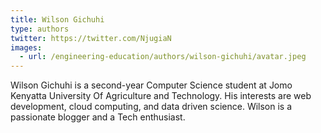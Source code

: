 ```yaml
---
title: Wilson Gichuhi
type: authors
twitter: https://twitter.com/NjugiaN
images:
  - url: /engineering-education/authors/wilson-gichuhi/avatar.jpeg 
---
```

Wilson Gichuhi is a second-year Computer Science student at Jomo Kenyatta University Of Agriculture and Technology. His interests are web development, cloud computing, and data driven science. Wilson is a passionate blogger and a Tech enthusiast.
